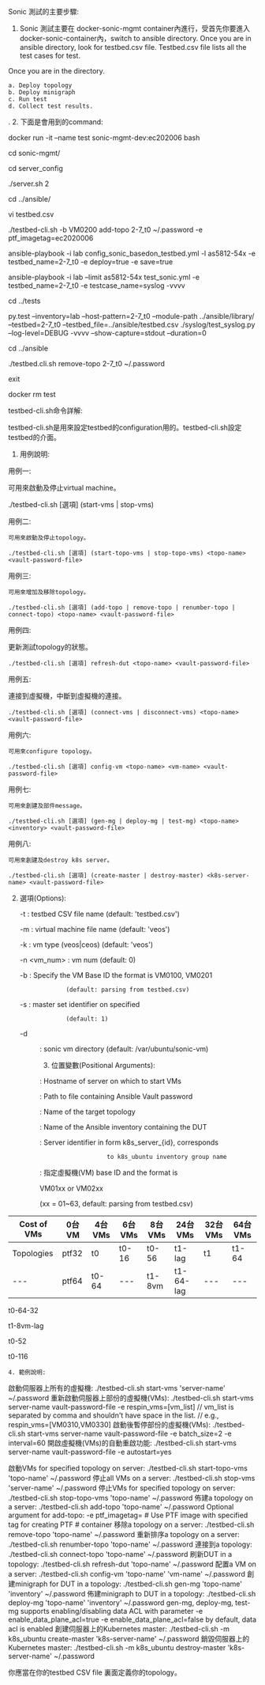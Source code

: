 
Sonic 測試的主要步驟:

   1. Sonic 測試主要在 docker-sonic-mgmt container內進行，受首先你要進入 docker-sonic-container內，switch to ansible directory. Once you are in ansible directory, look for testbed.csv file. Testbed.csv file lists all the test cases for test.

Once you are in the directory.

    a. Deploy topology
    b. Deploy minigraph
    c. Run test
    d. Collect test results.
.
   2. 下面是會用到的command:

docker run -it –name test sonic-mgmt-dev:ec202006 bash

cd sonic-mgmt/

cd server_config

./server.sh 2

cd ../ansible/

vi testbed.csv

./testbed-cli.sh -b VM0200 add-topo 2-7_t0 ~/.password -e ptf_imagetag=ec2020006

ansible-playbook -i lab config_sonic_basedon_testbed.yml -l as5812-54x -e testbed_name=2-7_t0 -e deploy=true -e save=true

ansible-playbook -i lab –limit as5812-54x test_sonic.yml -e testbed_name=2-7_t0 -e testcase_name=syslog -vvvv

cd ../tests

py.test –inventory=lab –host-pattern=2-7_t0 –module-path ../ansible/library/ –testbed=2-7_t0 –testbed_file=../ansible/testbed.csv ./syslog/test_syslog.py –log-level=DEBUG -vvvv –show-capture=stdout –duration=0

cd ../ansible

./testbed.cli.sh remove-topo 2-7_t0 ~/.password

exit

docker rm test

testbed-cli.sh命令詳解:

testbed-cli.sh是用來設定testbed的configuration用的。testbed-cli.sh設定testbed的介面。

   1. 用例說明:
   
用例一:

   可用來啟動及停止virtual machine。
	
   ./testbed-cli.sh [選項] (start-vms | stop-vms) <server-name> <vault-password-file>
    
用例二:
	
    可用來啟動及停止topology。
	
    ./testbed-cli.sh [選項] (start-topo-vms | stop-topo-vms) <topo-name> <vault-password-file>
	
用例三:
	
    可用來增加及移除topology。
	
    ./testbed-cli.sh [選項] (add-topo | remove-topo | renumber-topo | connect-topo) <topo-name> <vault-password-file>
	
用例四:
	
更新測試topology的狀態。
	
    ./testbed-cli.sh [選項] refresh-dut <topo-name> <vault-password-file>
	
用例五:
	
連接到虛擬機，中斷到虛擬機的連接。
	
    ./testbed-cli.sh [選項] (connect-vms | disconnect-vms) <topo-name> <vault-password-file>
	
用例六:
	
    可用來configure topology。
	
    ./testbed-cli.sh [選項] config-vm <topo-name> <vm-name> <vault-password-file>
	
用例七:
	
    可用來創建及部件message。
	
    ./testbed-cli.sh [選項] (gen-mg | deploy-mg | test-mg) <topo-name> <inventory> <vault-password-file>
	
用例八:
	
    可用來創建及destroy k8s server。
	
    ./testbed-cli.sh [選項] (create-master | destroy-master) <k8s-server-name> <vault-password-file>

2. 選項(Options):
	
    -t <tbfile>      : testbed CSV file name (default: 'testbed.csv')
	
    -m <vmfile>    : virtual machine file name (default: 'veos')
	
    -k <vmtype>    : vm type (veos|ceos) (default: 'veos')
	
    -n <vm_num>   : vm num (default: 0)
	
    -b <vmbase>    : Specify the VM Base ID the format is VM0100, VM0201 
	
                    (default: parsing from testbed.csv)
	
    -s <msetnumber> : master set identifier on specified <k8s-server-name> 
	
                    (default: 1)
	
    -d <dir>         : sonic vm directory (default: /var/ubuntu/sonic-vm)

    3. 位置變數(Positional Arguments):
	
    <server-name>         : Hostname of server on which to start VMs
	    
    <vault-password-file>    : Path to file containing Ansible Vault password
	    
    <topo-name>          : Name of the target topology
	    
    <inventory>           : Name of the Ansible inventory containing the DUT
	    
    <k8s-server-name>     : Server identifier in form k8s_server_{id}, corresponds
	    
                          to k8s_ubuntu inventory group name
	    
    <vmbase>             : 指定虛擬機(VM) base ID and the format is 
	    
   VM01xx or VM02xx 
	    
   (xx = 01~63, default: parsing from testbed.csv)
	    
| Cost of VMs | 0台VM | 4台VMs | 6台VMs | 8台VMs | 24台VMs | 32台VMs | 64台VMs |
| --- | --- | --- | --- | --- | --- | --- | --- |
| Topologies | ptf32 | t0 | t0-16 | t0-56 | t1-lag | t1 | t1-64 |
| --- | ptf64 | t0-64 | --- | t1-8vm | t1-64-lag | --- | --- | 




t0-64-32

t1-8vm-lag





t0-52







t0-116





    4. 範例說明:
啟動伺服器上所有的虛擬機:
    ./testbed-cli.sh start-vms 'server-name' ~/.password
重新啟動伺服器上部份的虛擬機(VMs):
    ./testbed-cli.sh start-vms server-name vault-password-file 
    -e respin_vms=[vm_list]
    // vm_list is separated by comma and shouldn't have space in the list.
    // e.g., respin_vms=[VM0310,VM0330]
啟動後暫停部份的虛擬機(VMs):
    ./testbed-cli.sh start-vms server-name vault-password-file -e batch_size=2 
    -e interval=60
開啟虛擬機(VMs)的自動重啟功能:
    ./testbed-cli.sh start-vms server-name vault-password-file -e autostart=yes

啟動VMs for specified topology on server:
    ./testbed-cli.sh start-topo-vms 'topo-name' ~/.password
停止all VMs on a server:
    ./testbed-cli.sh stop-vms 'server-name' ~/.password
停止VMs for specified topology on server:
    ./testbed-cli.sh stop-topo-vms 'topo-name' ~/.password
佈建a topology on a server:
    ./testbed-cli.sh add-topo 'topo-name' ~/.password
    Optional argument for add-topo:
      -e ptf_imagetag=<tag> # Use PTF image with specified tag for creating PTF 
                         # container
移除a topology on a server:
    ./testbed-cli.sh remove-topo 'topo-name' ~/.password
重新排序a topology on a server: ./testbed-cli.sh renumber-topo 'topo-name' ~/.password
連接到a topology:
    ./testbed-cli.sh connect-topo 'topo-name' ~/.password
刷新DUT in a topology:
    ./testbed-cli.sh refresh-dut 'topo-name' ~/.password
配置a VM on a server:
    ./testbed-cli.sh config-vm 'topo-name' 'vm-name' ~/.password
創建minigraph for DUT in a topology:
    ./testbed-cli.sh gen-mg 'topo-name' 'inventory' ~/.password
佈建minigraph to DUT in a topology:
    ./testbed-cli.sh deploy-mg 'topo-name' 'inventory' ~/.password
      gen-mg, deploy-mg, test-mg supports enabling/disabling data ACL 
      with parameter
        -e enable_data_plane_acl=true
        -e enable_data_plane_acl=false
        by default, data acl is enabled
創建伺服器上的Kubernetes master:
    ./testbed-cli.sh -m k8s_ubuntu create-master 'k8s-server-name'  ~/.password
銷毀伺服器上的Kubernetes master:
    ./testbed-cli.sh -m k8s_ubuntu destroy-master 'k8s-server-name' ~/.password

你應當在你的testbed CSV file 裏面定義你的topology。

